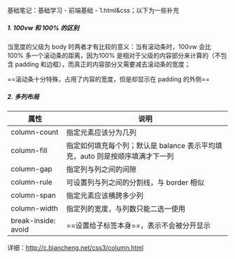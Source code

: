 基础笔记：基础学习 - 前端基础 - 1.html&css；以下为一些补充

##### 1. 100vw 和 100% 的区别

当宽度的父级为 body 时两者才有比较的意义：当有滚动条时，100vw 会比 100% 多一个滚动条的距离，因为100% 是相对于父级的内容部分来计算的（不包含 padding 和边框），而真正的内容部分又需要减去滚动条的宽度；

==滚动条十分特殊，占用了内容的宽度，但是却显示在 padding 的外侧==

##### 2. 多列布局

| 属性                | 说明                                                         |
| ------------------- | ------------------------------------------------------------ |
| column-count        | 指定元素应该分为几列                                         |
| column-fill         | 指定如何填充每个列；默认是 balance 表示平均填充，auto 则是按顺序填满才下一列 |
| column-gap          | 指定列与列之间的间隙                                         |
| column-rule         | 可设置列与列之间的分割线，与 border 相似                     |
| column-span         | 指定元素应该横跨多少列                                       |
| column-width        | 指定列的宽度，与列数只能二选一使用                           |
| break-inside: avoid | ==设置给子标签本身==，表示不会被分开显示                     |

详细：http://c.biancheng.net/css3/column.html